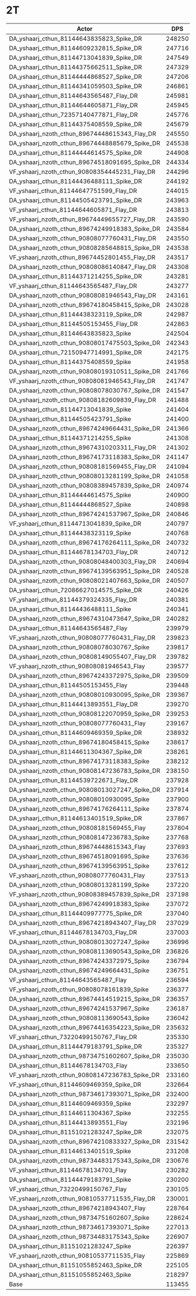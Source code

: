 # 2T
| Actor | DPS | Increase |
|---|:---:|:---:|
|DA_yshaarj_cthun_81144643835823_Spike_DR|248250|118.81%|
|DA_yshaarj_cthun_81144609232815_Spike_DR|247716|118.34%|
|DA_yshaarj_cthun_81144713041839_Spike_DR|247549|118.19%|
|DA_yshaarj_cthun_81144375662511_Spike_DR|247329|118.00%|
|DA_yshaarj_cthun_81144444868527_Spike_DR|247206|117.89%|
|DA_yshaarj_cthun_81144341059503_Spike_DR|246861|117.59%|
|DA_yshaarj_cthun_81144643565487_Flay_DR|245981|116.81%|
|DA_yshaarj_cthun_81144644605871_Flay_DR|245945|116.78%|
|DA_yshaarj_cthun_72357140477871_Flay_DR|245776|116.63%|
|DA_yshaarj_cthun_81144375408559_Spike_DR|245679|116.54%|
|DA_yshaarj_nzoth_cthun_89674448615343_Flay_DR|245550|116.43%|
|DA_yshaarj_nzoth_cthun_89674448885679_Spike_DR|245538|116.42%|
|DA_yshaarj_cthun_81144444614575_Spike_DR|244908|115.86%|
|DA_yshaarj_nzoth_cthun_89674518091695_Spike_DR|244334|115.36%|
|VF_yshaarj_nzoth_cthun_90808354445231_Flay_DR|244296|115.32%|
|DA_yshaarj_cthun_81144436488111_Spike_DR|244192|115.23%|
|VF_yshaarj_cthun_81144647751599_Flay_DR|244015|115.08%|
|DA_yshaarj_cthun_81144505423791_Spike_DR|243963|115.03%|
|VF_yshaarj_cthun_81144644605871_Flay_DR|243813|114.90%|
|VF_yshaarj_nzoth_cthun_89674449655727_Flay_DR|243590|114.70%|
|DA_yshaarj_nzoth_cthun_89674249918383_Spike_DR|243584|114.70%|
|DA_yshaarj_nzoth_cthun_90808077760431_Flay_DR|243550|114.67%|
|DA_yshaarj_nzoth_cthun_90808285648815_Spike_DR|243538|114.66%|
|VF_yshaarj_nzoth_cthun_89674452801455_Flay_DR|243517|114.64%|
|DA_yshaarj_nzoth_cthun_90808086140847_Flay_DR|243308|114.45%|
|DA_yshaarj_cthun_81144371214255_Spike_DR|243281|114.43%|
|VF_yshaarj_cthun_81144643565487_Flay_DR|243277|114.43%|
|DA_yshaarj_nzoth_cthun_90808081946543_Flay_DR|243161|114.32%|
|DA_yshaarj_nzoth_cthun_89674180458415_Spike_DR|243028|114.21%|
|DA_yshaarj_cthun_81144438323119_Spike_DR|242987|114.17%|
|DA_yshaarj_cthun_81144505153455_Flay_DR|242863|114.06%|
|DA_yshaarj_cthun_81144643835823_Spike|242504|113.74%|
|DA_yshaarj_nzoth_cthun_90808017475503_Spike_DR|242343|113.60%|
|DA_yshaarj_cthun_72150947714991_Spike_DR|242175|113.45%|
|DA_yshaarj_cthun_81144375408559_Spike|241958|113.26%|
|DA_yshaarj_nzoth_cthun_90808019310511_Spike_DR|241766|113.09%|
|VF_yshaarj_nzoth_cthun_90808081946543_Flay_DR|241747|113.08%|
|DA_yshaarj_nzoth_cthun_90808078030767_Spike_DR|241547|112.90%|
|DA_yshaarj_nzoth_cthun_90808182609839_Flay_DR|241488|112.85%|
|DA_yshaarj_cthun_81144713041839_Spike|241404|112.77%|
|DA_yshaarj_cthun_81144505423791_Spike|241400|112.77%|
|DA_yshaarj_nzoth_cthun_89674249664431_Spike_DR|241366|112.74%|
|DA_yshaarj_cthun_81144371214255_Spike|241308|112.69%|
|DA_yshaarj_nzoth_cthun_89674310203311_Flay_DR|241302|112.69%|
|DA_yshaarj_nzoth_cthun_89674173118383_Spike_DR|241147|112.55%|
|DA_yshaarj_nzoth_cthun_90808181569455_Flay_DR|241094|112.50%|
|DA_yshaarj_nzoth_cthun_90808013281199_Spike_DR|241058|112.47%|
|DA_yshaarj_nzoth_cthun_90808389457839_Spike_DR|240974|112.40%|
|DA_yshaarj_cthun_81144444614575_Spike|240900|112.33%|
|DA_yshaarj_cthun_81144444868527_Spike|240898|112.33%|
|DA_yshaarj_nzoth_cthun_89674241537967_Spike_DR|240846|112.28%|
|VF_yshaarj_cthun_81144713041839_Spike_DR|240797|112.24%|
|DA_yshaarj_cthun_81144438323119_Spike|240768|112.21%|
|DA_yshaarj_nzoth_cthun_89674176264111_Spike_DR|240732|112.18%|
|DA_yshaarj_cthun_81144678134703_Flay_DR|240712|112.17%|
|DA_yshaarj_nzoth_cthun_90808048400303_Flay_DR|240694|112.15%|
|DA_yshaarj_nzoth_cthun_89674139563951_Spike_DR|240528|112.00%|
|DA_yshaarj_nzoth_cthun_90808021407663_Spike_DR|240507|111.98%|
|DA_yshaarj_cthun_72086627014575_Spike_DR|240426|111.91%|
|VF_yshaarj_cthun_81144379324335_Flay_DR|240381|111.87%|
|DA_yshaarj_cthun_81144436488111_Spike|240341|111.84%|
|DA_yshaarj_nzoth_cthun_89674310473647_Spike_DR|240282|111.79%|
|DA_yshaarj_cthun_81144643565487_Flay|239979|111.52%|
|VF_yshaarj_nzoth_cthun_90808077760431_Flay_DR|239823|111.38%|
|DA_yshaarj_nzoth_cthun_90808078030767_Spike|239817|111.38%|
|DA_yshaarj_nzoth_cthun_90808149055407_Flay_DR|239782|111.35%|
|VF_yshaarj_nzoth_cthun_90808081946543_Flay|239577|111.16%|
|DA_yshaarj_nzoth_cthun_89674243372975_Spike_DR|239509|111.10%|
|DA_yshaarj_cthun_81144505153455_Flay|239448|111.05%|
|DA_yshaarj_nzoth_cthun_90808010930095_Spike_DR|239367|110.98%|
|DA_yshaarj_cthun_81144413893551_Flay_DR|239270|110.89%|
|DA_yshaarj_nzoth_cthun_90808122070959_Spike_DR|239253|110.88%|
|DA_yshaarj_nzoth_cthun_90808077760431_Flay|239167|110.80%|
|DA_yshaarj_cthun_81144609469359_Spike_DR|238932|110.60%|
|DA_yshaarj_nzoth_cthun_89674180458415_Spike|238617|110.32%|
|DA_yshaarj_cthun_81144611304367_Spike_DR|238261|110.00%|
|DA_yshaarj_nzoth_cthun_89674173118383_Spike|238212|109.96%|
|DA_yshaarj_nzoth_cthun_90808147236783_Spike_DR|238150|109.91%|
|DA_yshaarj_cthun_81144539722671_Flay_DR|237928|109.71%|
|DA_yshaarj_nzoth_cthun_90808013027247_Spike_DR|237914|109.70%|
|DA_yshaarj_nzoth_cthun_90808010930095_Spike|237900|109.69%|
|DA_yshaarj_nzoth_cthun_89674176264111_Spike|237874|109.66%|
|DA_yshaarj_cthun_81144613401519_Spike_DR|237867|109.66%|
|DA_yshaarj_nzoth_cthun_90808181569455_Flay|237804|109.60%|
|DA_yshaarj_nzoth_cthun_90808147236783_Spike|237768|109.57%|
|DA_yshaarj_nzoth_cthun_89674448615343_Flay|237693|109.50%|
|DA_yshaarj_nzoth_cthun_89674518091695_Spike|237636|109.45%|
|DA_yshaarj_nzoth_cthun_89674139563951_Spike|237612|109.43%|
|VF_yshaarj_nzoth_cthun_90808077760431_Flay|237513|109.35%|
|DA_yshaarj_nzoth_cthun_90808013281199_Spike|237220|109.09%|
|VF_yshaarj_nzoth_cthun_90808389457839_Spike_DR|237198|109.07%|
|DA_yshaarj_nzoth_cthun_89674249918383_Spike|237072|108.96%|
|DA_yshaarj_cthun_81144409977775_Spike_DR|237040|108.93%|
|DA_yshaarj_nzoth_cthun_89674218943407_Flay_DR|237029|108.92%|
|VF_yshaarj_cthun_81144678134703_Flay_DR|237003|108.90%|
|DA_yshaarj_nzoth_cthun_90808013027247_Spike|236996|108.89%|
|DA_yshaarj_nzoth_cthun_90808113690543_Spike_DR|236826|108.74%|
|DA_yshaarj_nzoth_cthun_89674243372975_Spike|236794|108.71%|
|DA_yshaarj_nzoth_cthun_89674249664431_Spike|236751|108.67%|
|VF_yshaarj_cthun_81144643565487_Flay|236594|108.54%|
|VF_yshaarj_nzoth_cthun_90808078161839_Spike|236377|108.34%|
|DA_yshaarj_nzoth_cthun_89674414519215_Spike_DR|236357|108.33%|
|DA_yshaarj_nzoth_cthun_89674241537967_Spike|236187|108.18%|
|DA_yshaarj_nzoth_cthun_90808113690543_Spike|236042|108.05%|
|DA_yshaarj_nzoth_cthun_89674416354223_Spike_DR|235632|107.69%|
|VF_yshaarj_cthun_73220499150767_Flay_DR|235330|107.42%|
|DA_yshaarj_cthun_81144479183791_Spike_DR|235327|107.42%|
|DA_yshaarj_nzoth_cthun_98734751602607_Spike_DR|235030|107.16%|
|DA_yshaarj_cthun_81144678134703_Flay|233650|105.94%|
|VF_yshaarj_nzoth_cthun_90808147236783_Spike_DR|233160|105.51%|
|VF_yshaarj_cthun_81144609469359_Spike_DR|232664|105.07%|
|DA_yshaarj_nzoth_cthun_98734617393071_Spike_DR|232400|104.84%|
|DA_yshaarj_cthun_81144609469359_Spike|232297|104.75%|
|DA_yshaarj_cthun_81144611304367_Spike|232255|104.71%|
|DA_yshaarj_cthun_81144413893551_Flay|232196|104.66%|
|DA_yshaarj_cthun_81151021283247_Spike_DR|232075|104.55%|
|DA_yshaarj_nzoth_cthun_89674210833327_Spike_DR|231542|104.08%|
|DA_yshaarj_cthun_81144613401519_Spike|231208|103.79%|
|DA_yshaarj_nzoth_cthun_98734483175343_Spike_DR|230676|103.32%|
|VF_yshaarj_cthun_81144678134703_Flay|230282|102.97%|
|DA_yshaarj_cthun_81144479183791_Spike|230200|102.90%|
|VF_yshaarj_cthun_73220499150767_Flay|230105|102.82%|
|VF_yshaarj_nzoth_cthun_90810537711535_Flay_DR|230001|102.72%|
|DA_yshaarj_nzoth_cthun_89674218943407_Flay|228764|101.63%|
|DA_yshaarj_nzoth_cthun_98734751602607_Spike|228624|101.51%|
|DA_yshaarj_nzoth_cthun_98734617393071_Spike|227013|100.09%|
|DA_yshaarj_nzoth_cthun_98734483175343_Spike|226907|100.00%|
|DA_yshaarj_cthun_81151021283247_Spike|226397|99.55%|
|VF_yshaarj_nzoth_cthun_90810537711535_Flay|225869|99.08%|
|DA_yshaarj_cthun_81151055852463_Spike_DR|225105|98.41%|
|DA_yshaarj_cthun_81151055852463_Spike|218297|92.41%|
|Base|113455|0.00%|
